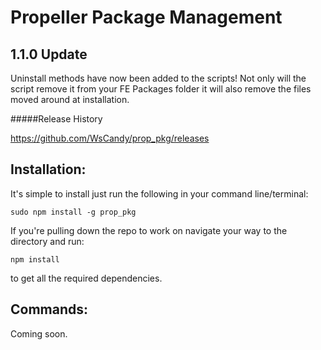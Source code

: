Propeller Package Management
===

1.1.0 Update
---

Uninstall methods have now been added to the scripts! Not only will the script remove it from your FE Packages folder it will also remove the files moved around at installation.

#####Release History

https://github.com/WsCandy/prop_pkg/releases

Installation:
---

It's simple to install just run the following in your command line/terminal:

	sudo npm install -g prop_pkg

If you're pulling down the repo to work on navigate your way to the directory and run:

	npm install

to get all the required dependencies.

Commands:
---

Coming soon.